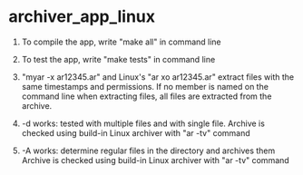# archiver_app_linux

1. To compile the app, write "make all" in command line

2. To test the app, write "make tests" in command line

3. "myar -x ar12345.ar" and Linux's "ar xo ar12345.ar" extract files
with the same timestamps and permissions.
If no member is named on the command line when extracting files,
all files are extracted from the archive.

4. -d works: tested with multiple files and with single file. 
Archive is checked using build-in Linux archiver with "ar -tv" command

5. -A works: determine regular files in the directory and archives them
Archive is checked using build-in Linux archiver with "ar -tv" command
